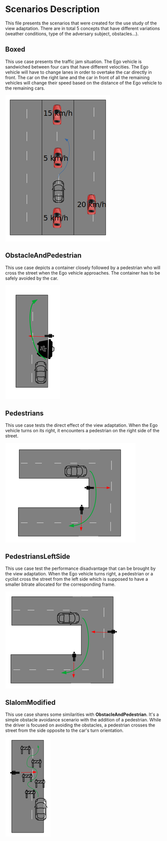 # Scenarios Description

This file presents the scenarios that were created for the use study of the view adaptation. There are in total 5 concepts that have different variations (weather conditions, type of the adversary subject, obstacles...).

## Boxed
This use case presents the traffic jam situation. The Ego vehicle is sandwiched between four cars that have different velocities. The Ego vehicle will have to change lanes in order to overtake the car directly in front. The car on the right lane and the car in front of all the remaining vehicles will change their speed based on the distance of the Ego vehicle to the remaining cars.

![Boxed Scenario](images/boxed.png)

## ObstacleAndPedestrian
This use case depicts a container closely followed by a pedestrian who will cross the street when the Ego vehicle approaches. The container has to be safely avoided by the car.

![ObstacleAndPedestrian Scenario](images/obstaclesandpedestrians.png)

## Pedestrians
This use case tests the direct effect of the view adaptation. When the Ego vehicle turns on its right, it encounters a pedestrian on the right side of the street.

![Pedestrians Scenario](images/pedestrians.png)

## PedestriansLeftSide
This use case test the performance disadvantage that can be brought by the view adaptation. When the Ego vehicle turns right, a pedestrian or a cyclist cross the street from the left side which is supposed to have a smaller bitrate allocated for the corresponding frame.

![PedestriansLeftSide Scenario](images/pedestriansleftside.png)

## SlalomModified
This use case shares some similarities with **ObstacleAndPedestrian**. It's a simple obstacle avoidance scenario with the addition of a pedestrian. While the driver is focused on avoiding the obstacles, a pedestrian crosses the street from the side opposite to the car's turn orientation.

![SlalomModified Scenario](images/slalommodified.png)
